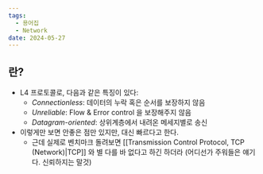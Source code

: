 ```yaml
---
tags:
  - 용어집
  - Network
date: 2024-05-27
---
```

## 란?

- L4 프로토콜로, 다음과 같은 특징이 있다:
	- *Connectionless*: 데이터의 누락 혹은 순서를 보장하지 않음
	- *Unreliable*: Flow & Error control 을 보장해주지 않음
	- *Datagram-oriented*: 상위계층에서 내려온 메세지별로 송신
- 이렇게만 보면 안좋은 점만 있지만, 대신 빠르다고 한다.
	- 근데 실제로 벤치마크 돌려보면 [[Transmission Control Protocol, TCP (Network)|TCP]] 와 별 다를 바 없다고 하긴 하더라 (어디선가 주워들은 얘기다. 신뢰하지는 말것)